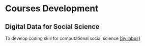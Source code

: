 # Courses Development

## Digital Data for Social Science
To develop coding skill for computational social science [[Syllabus]](/docs/teach/digital_data_social_science.md)
